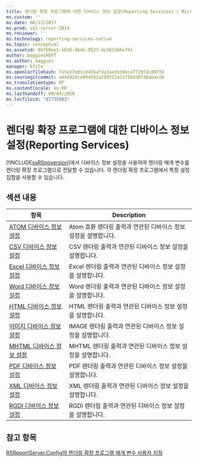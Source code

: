 ```yaml
---
title: 렌더링 확장 프로그램에 대한 디바이스 정보 설정(Reporting Services) | Microsoft Docs
ms.custom: ''
ms.date: 06/13/2017
ms.prod: sql-server-2014
ms.reviewer: ''
ms.technology: reporting-services-native
ms.topic: conceptual
ms.assetid: 947b0ee1-bb35-4b4e-9527-dc501566e7d1
author: maggiesMSFT
ms.author: maggies
manager: kfile
ms.openlocfilehash: f15e27e01cd43bafda3aede3deca7729f2c89756
ms.sourcegitcommit: ad4d92dce894592a259721a1571b1d8736abacdb
ms.translationtype: MT
ms.contentlocale: ko-KR
ms.lasthandoff: 08/04/2020
ms.locfileid: "87735083"
---
```

# <a name="device-information-settings-for-rendering-extensions-reporting-services"></a>렌더링 확장 프로그램에 대한 디바이스 정보 설정(Reporting Services)
  [!INCLUDE[ssRSnoversion](../includes/ssrsnoversion-md.md)]에서 디바이스 정보 설정을 사용하여 렌더링 매개 변수를 렌더링 확장 프로그램으로 전달할 수 있습니다. 각 렌더링 확장 프로그램에서 특정 설정 집합을 사용할 수 있습니다.  
  
## <a name="in-this-section"></a>섹션 내용  
  
|항목|Description|  
|-----------|-----------------|  
|[ATOM 디바이스 정보 설정](../../2014/reporting-services/atom-device-information-settings.md)|Atom 호환 렌더링 출력과 연관된 디바이스 정보 설정을 설명합니다.|  
|[CSV 디바이스 정보 설정](csv-device-information-settings.md)|CSV 렌더링 출력과 연관된 디바이스 정보 설정을 설명합니다.|  
|[Excel 디바이스 정보 설정](excel-device-information-settings.md)|Excel 렌더링 출력과 연관된 디바이스 정보 설정을 설명합니다.|  
|[Word 디바이스 정보 설정](word-device-information-settings.md)|Word 렌더링 출력과 연관된 디바이스 정보 설정을 설명합니다.|  
|[HTML 디바이스 정보 설정](html-device-information-settings.md)|HTML 렌더링 출력과 연관된 디바이스 정보 설정을 설명합니다.|  
|[이미지 디바이스 정보 설정](image-device-information-settings.md)|IMAGE 렌더링 출력과 연관된 디바이스 정보 설정을 설명합니다.|  
|[MHTML 디바이스 정보 설정](mhtml-device-information-settings.md)|MHTML 렌더링 출력과 연관된 디바이스 정보 설정을 설명합니다.|  
|[PDF 디바이스 정보 설정](pdf-device-information-settings.md)|PDF 렌더링 출력과 연관된 디바이스 정보 설정을 설명합니다.|  
|[XML 디바이스 정보 설정](xml-device-information-settings.md)|XML 렌더링 출력과 연관된 디바이스 정보 설정을 설명합니다.|  
|[RGDI 디바이스 정보 설정](rgdi-device-information-settings.md)|RGDI 렌더링 출력과 연관된 디바이스 정보 설정을 설명합니다.|  
  
## <a name="see-also"></a>참고 항목  
 [RSReportServer.Config의 렌더링 확장 프로그램 매개 변수 사용자 지정](customize-rendering-extension-parameters-in-rsreportserver-config.md)  
  
  
